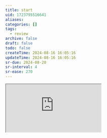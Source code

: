 ```yaml
---
title: start
uid: 1723795516641
aliases:
categories: []
tags:
  - review
archive: false
draft: false
todo: false
createTime: 2024-08-16 16:05:16
updateTime: 2024-08-16 16:05:16
sr-due: 2024-08-20
sr-interval: 4
sr-ease: 270
---
```


<iframe
  class="iframe_full"
  src="https://dict.youdao.com/result?word=start&lang=en"
>
</iframe>
